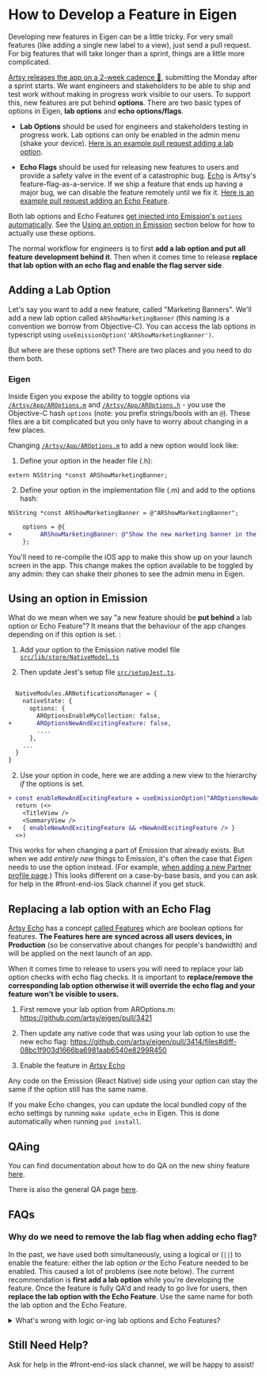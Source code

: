 # How to Develop a Feature in Eigen

Developing new features in Eigen can be a little tricky. For very small features (like adding a single new label to a view), just send a pull request. For big features that will take longer than a sprint, things are a little more complicated.

[Artsy releases the app on a 2-week cadence 🔐](https://www.notion.so/artsy/2-week-Release-Cadence-f3427549d9cb4d8b809ad16c57338c2d), submitting the Monday after a sprint starts. We want engineers and stakeholders to be able to ship and test work without making in progress work visible to our users. To support this, new features are put behind **options**. There are two basic types of options in Eigen, **lab options** and **echo options/flags**.

- **Lab Options** should be used for engineers and stakeholders testing in progress work. Lab options can only be enabled in the admin menu (shake your device). [Here is an example pull request adding a lab option](https://github.com/artsy/eigen/pull/2934).

- **Echo Flags** should be used for releasing new features to users and provide a safety valve in the event of a catastrophic bug. [Echo](https://github.com/artsy/echo) is Artsy's feature-flag-as-a-service. If we ship a feature that ends up having a major bug, we can disable the feature remotely until we fix it. [Here is an example pull request adding an Echo Feature](https://github.com/artsy/eigen/pull/3414).

Both lab options and Echo Features [get injected into Emission's `options` automatically](https://github.com/artsy/eigen/blob/d9fd4a5c7a95204bda3c5728aa22b2c6e716e57f/Artsy/App/ARAppDelegate%2BEmission.m#L308-L321). See the [Using an option in Emission](#using-an-option-in-emission) section below for how to actually use these options.

The normal workflow for engineers is to first **add a lab option and put all feature development behind it**. Then when it comes time to release **replace that lab option with an echo flag and enable the flag server side**.

## Adding a Lab Option

Let's say you want to add a new feature, called "Marketing Banners". We'll add a new lab option called `ARShowMarketingBanner` (this naming is a convention we borrow from Objective-C). You can access the lab options in typescript using `useEmissionOption('ARShowMarketingBanner')`.

But where are these options set? There are two places and you need to do them both.

### Eigen

Inside Eigen you expose the ability to toggle options via
[`/Artsy/App/AROptions.m`](https://github.com/artsy/eigen/blob/master/Artsy/App/AROptions.m) and [`/Artsy/App/AROptions.h`](https://github.com/artsy/eigen/blob/master/Artsy/App/AROptions.h) - you use the Objective-C hash `options` (note: you prefix strings/bools with an `@`). These files are a bit complicated but you only have to worry about changing in a few places.

Changing [`/Artsy/App/AROptions.m`](https://github.com/artsy/eigen/blob/master/Artsy/App/AROptions.m) to add a new option would look like:

1. Define your option in the header file (.h):

`extern NSString *const ARShowMarketingBanner;`

2. Define your option in the implementation file (.m) and add to the options hash:

`NSString *const ARShowMarketingBanner = @"ARShowMarketingBanner";`

```diff
    options = @{
+        ARShowMarketingBanner: @"Show the new marketing banner in the Artist page"
    };
```

You'll need to re-compile the iOS app to make this show up on your launch screen in the app.
This change makes the option available to be toggled by any admin: they can shake their phones to see the admin menu in Eigen.

## Using an option in Emission

What do we mean when we say "a new feature should be **put behind** a lab option or Echo Feature"? It means that the behaviour of the app changes depending on if this option is set. :

1. Add your option to the Emission native model file [`src/lib/store/NativeModel.ts`](https://github.com/artsy/eigen/blob/master/src/lib/store//NativeModel.ts)

2. Then update Jest's setup file [`src/setupJest.ts`](https://github.com/artsy/eigen/blob/master/src/setupJest.ts#L145).

```diff

  NativeModules.ARNotificationsManager = {
    nativeState: {
      options: {
        AROptionsEnableMyCollection: false,
+       AROptionsNewAndExcitingFeature: false,
        ....
      },
    ...
  }
}
```

2. Use your option in code, here we are adding a new view to the hierarchy _if_ the options is set.

```diff
+ const enableNewAndExcitingFeature = useEmissionOption("AROptionsNewAndExcitingFeature")
  return (<>
    <TitleView />
    <SummaryView />
+   { enableNewAndExcitingFeature && <NewAndExcitingFeature /> }
  <>)
```

This works for when changing a part of Emission that already exists. But when we add _entirely new_ things to Emission, it's often the case that _Eigen_ needs to use the option instead. (For example, [when adding a new Partner profile page](https://github.com/artsy/eigen/pull/2947).) This looks different on a case-by-base basis, and you can ask for help in the #front-end-ios Slack channel if you get stuck.

## Replacing a lab option with an Echo Flag

[Artsy Echo](https://github.com/artsy/echo) has a concept [called Features](https://echo-web-production.herokuapp.com/accounts/1/features) which are boolean options for features. **The Features here are synced across all users devices, in Production** (so be conservative about changes for people's bandwidth) and will be applied on the next launch of an app.

When it comes time to release to users you will need to replace your lab option checks with echo flag checks. It is important to **replace/remove the corresponding lab option otherwise it will override the echo flag and your feature won't be visible to users.**

1. First remove your lab option from AROptions.m:
   https://github.com/artsy/eigen/pull/3421

2. Then update any native code that was using your lab option to use the new echo flag:
   https://github.com/artsy/eigen/pull/3414/files#diff-08bc1f903d1666ba6981aab6540e8299R450

3. Enable the feature in [Artsy Echo](https://github.com/artsy/echo)

Any code on the Emission (React Native) side using your option can stay the same if the option still has the same name.

If you make Echo changes, you can update the local bundled copy of the echo settings by running `make update_echo` in Eigen. This is done automatically when running `pod install`.

## QAing

You can find documentation about how to do QA on the new shiny feature [here](https://www.notion.so/artsy/Setting-up-a-QA-script-for-a-New-Feature-from-a-non-MX-Team-5569acfd38f84c4b80e9af5c1d5389e8).

There is also the general QA page [here](https://www.notion.so/artsy/QA-decba0c3a57a4508b726f3a8624ceca3).

## FAQs

### Why do we need to remove the lab flag when adding echo flag?

In the past, we have used both simultaneously, using a logical or (`||`) to enable the feature: either the lab option _or_ the Echo Feature needed to be enabled. This caused a lot of problems (see note below). The current recommendation is **first add a lab option** while you're developing the feature. Once the feature is fully QA'd and ready to go live for users, then **replace the lab option with the Echo Feature**. Use the same name for both the lab option and the Echo Feature.

<details><summary>What's wrong with logic or-ing lab options and Echo Features?</summary>

The problem is that it conflates the responsibilities of lab options and Echo Features. Lab options are used for admins to see in-progress work; Echo Features are a safety valve so we can disable new features in the event of a catastrophic bug. If we ship a build that respects the Echo Feature but only has in-progress work, then users who install that version but don't upgrade to the fully-featured version will see that in-progress work.

</details>

## Still Need Help?

Ask for help in the #front-end-ios slack channel, we will be happy to assist!
